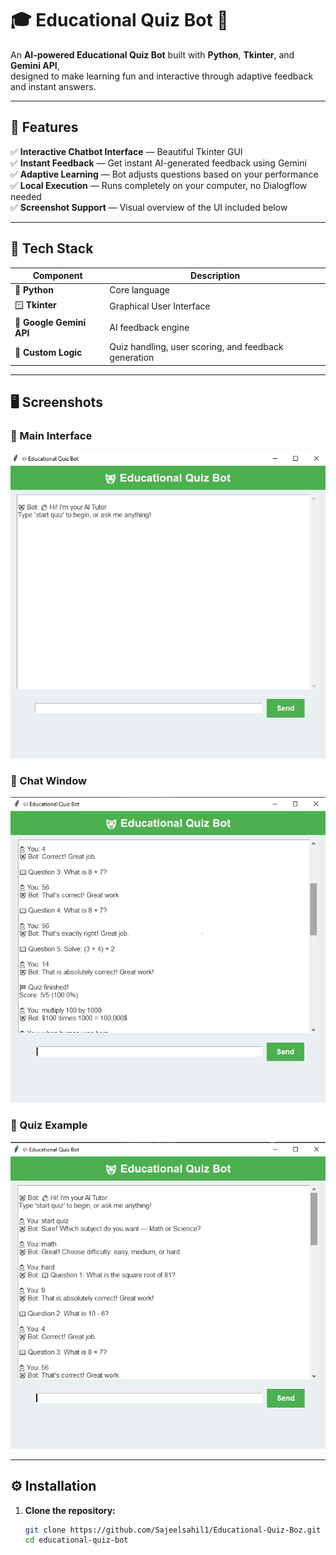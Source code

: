 # 🎓 Educational Quiz Bot 🤖  
An **AI-powered Educational Quiz Bot** built with **Python**, **Tkinter**, and **Gemini API**,  
designed to make learning fun and interactive through adaptive feedback and instant answers.

---

## 🚀 Features
✅ **Interactive Chatbot Interface** — Beautiful Tkinter GUI  
✅ **Instant Feedback** — Get instant AI-generated feedback using Gemini  
✅ **Adaptive Learning** — Bot adjusts questions based on your performance  
✅ **Local Execution** — Runs completely on your computer, no Dialogflow needed  
✅ **Screenshot Support** — Visual overview of the UI included below  

---

## 🧠 Tech Stack
| Component | Description |
|------------|-------------|
| 🐍 **Python** | Core language |
| 🪟 **Tkinter** | Graphical User Interface |
| 🤖 **Google Gemini API** | AI feedback engine |
| 🧩 **Custom Logic** | Quiz handling, user scoring, and feedback generation |

---

## 🖥️ Screenshots

### 🧭 Main Interface
![Main Interface](screenshots/ui.png)

### 💬 Chat Window
![Chat Window](screenshots/chatbot_window.png)

### 🧩 Quiz Example
![Quiz Example](screenshots/quiz_example.png)

---

## ⚙️ Installation

1. **Clone the repository:**
   ```bash
   git clone https://github.com/Sajeelsahil1/Educational-Quiz-Boz.git
   cd educational-quiz-bot
